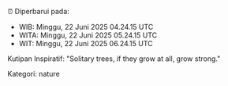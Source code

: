 ⏰ Diperbarui pada:
- WIB: Minggu, 22 Juni 2025 04.24.15 UTC
- WITA: Minggu, 22 Juni 2025 05.24.15 UTC
- WIT: Minggu, 22 Juni 2025 06.24.15 UTC

Kutipan Inspiratif:
"Solitary trees, if they grow at all, grow strong."


Kategori: nature

